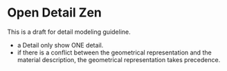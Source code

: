 # Open Detail Zen
This is a draft for detail modeling guideline.


- a Detail only show ONE detail.
- if there is a conflict between the geometrical representation and the material description, the geometrical representation takes precedence.


